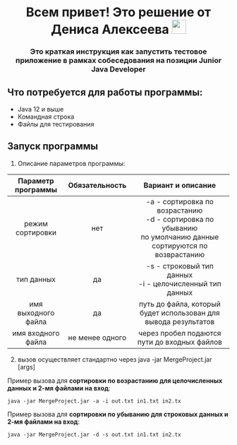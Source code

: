 
<h1 align="center">Всем привет! Это решение от Дениса Алексеева
<img src="https://github.com/blackcater/blackcater/raw/main/images/Hi.gif" height="32"/></h1>
<h3 align="center">Это краткая инструкция как запустить тестовое приложение в рамках собеседования на позиции Junior Java Developer</h3>


## Что потребуется для работы программы:
<ul>
    <li>Java 12 и выше</li>
    <li>Командная строка</li>
    <li>Файлы для тестирования</li>
</ul>

## Запуск программы 

1) Описание параметров программы:

| **Параметр программы** | **Обязательность** |                                                **Вариант и описание**                                                |
|:----------------------:|:------------------:|:--------------------------------------------------------------------------------------------------------------------:| 
|    режим сортировки    |        нет         | -a - сортировка по возрастанию<br/> -d - сортировка по убыванию<br/> по умолчанию данные сортируются по возврастанию | 
|       тип данных       |         да         |                            -s - строковый тип данных<br/> -i -  целочисленный тип данных                             |  
|  имя выходного файла   |         да         |                           путь до файла, который будет использован для вывода результатов                            |  
|   имя входного файла   |  не менее одного   |                                     через пробел подаются пути до входных файлов                                     |  




2) вызов осуществляет стандартно через java -jar MergeProject.jar [args]

Пример вызова для <b>сортировки по возрастанию для целочисленных данных и 2-мя файлами на вход</b>: 
<br/>
```
java -jar MergeProject.jar -a -i out.txt in1.txt in2.tx
```

Пример вызова для <b>сортировки по убыванию для строковых данных и 2-мя файлами на вход</b>:
<br/>
```
java -jar MergeProject.jar -d -s out.txt in1.txt in2.tx
```


